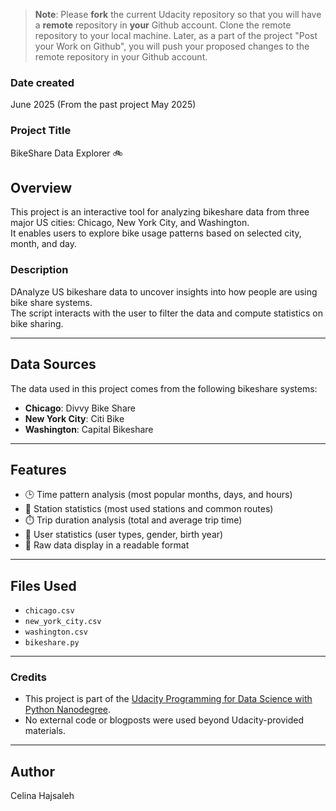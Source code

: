 >**Note**: Please **fork** the current Udacity repository so that you will have a **remote** repository in **your** Github account. Clone the remote repository to your local machine. Later, as a part of the project "Post your Work on Github", you will push your proposed changes to the remote repository in your Github account.

### Date created
June 2025 (From the past project May 2025)

### Project Title
BikeShare Data Explorer 🚲

## Overview
This project is an interactive tool for analyzing bikeshare data from three major US cities: Chicago, New York City, and Washington.  
It enables users to explore bike usage patterns based on selected city, month, and day.

### Description
DAnalyze US bikeshare data to uncover insights into how people are using bike share systems.  
The script interacts with the user to filter the data and compute statistics on bike sharing.

---

## Data Sources
The data used in this project comes from the following bikeshare systems:

- **Chicago**: Divvy Bike Share  
- **New York City**: Citi Bike  
- **Washington**: Capital Bikeshare

---

## Features
- 🕒 Time pattern analysis (most popular months, days, and hours)
- 🚉 Station statistics (most used stations and common routes)
- ⏱️ Trip duration analysis (total and average trip time)
- 👥 User statistics (user types, gender, birth year)
- 📄 Raw data display in a readable format

---

## Files Used
- `chicago.csv`
- `new_york_city.csv`
- `washington.csv`
- `bikeshare.py`

---

### Credits
- This project is part of the [Udacity Programming for Data Science with Python Nanodegree](https://www.udacity.com/enrollment/nd104-palestine).
- No external code or blogposts were used beyond Udacity-provided materials.
---

## Author
Celina Hajsaleh
